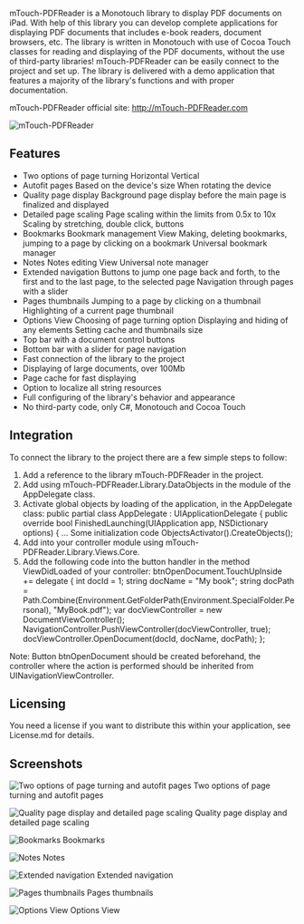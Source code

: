 mTouch-PDFReader is a Monotouch library to display PDF documents on iPad. With help of this library you can develop complete applications for displaying PDF documents that includes e-book readers, document browsers, etc. The library is written in Monotouch with use of Cocoa Touch classes for reading and displaying of the PDF documents, without the use of third-party libraries! mTouch-PDFReader can be easily connect to the project and set up. The library is delivered with a demo application that features a majority of the library's functions and with proper documentation.

mTouch-PDFReader official site: http://mTouch-PDFReader.com

![mTouch-PDFReader](http://mTouch-PDFReader.com/content/images/logo-vert-big.png)

Features
--------
* Two options of page turning
  Horizontal
  Vertical
* Autofit pages
  Based on the device's size
  When rotating the device
* Quality page display
  Background page display before the main page is finalized and displayed
* Detailed page scaling
  Page scaling within the limits from 0.5x to 10x
  Scaling by stretching, double click, buttons
* Bookmarks
  Bookmark management View
  Making, deleting bookmarks, jumping to a page by clicking on a bookmark
  Universal bookmark manager 
* Notes
  Notes editing View
  Universal note manager
* Extended navigation
  Buttons to jump one page back and forth, to the first and to the last page, to the selected page
  Navigation through pages with a slider
* Pages thumbnails
  Jumping to a page by clicking on a thumbnail
  Highlighting of a current page thumbnail
* Options View
  Choosing of page turning option
  Displaying and hiding of any elements 
  Setting cache and thumbnails size
* Top bar with a document control buttons
* Bottom bar with a slider for page navigation 
* Fast connection of the library to the project 
* Displaying of large documents, over 100Mb
* Page cache for fast displaying
* Option to localize all string resources 
* Full configuring of the library's behavior and appearance
* No third-party code, only C#, Monotouch and Cocoa Touch


Integration
-----------
To connect the library to the project there are a few simple steps to follow:
1. Add a reference to the library mTouch-PDFReader in the project.
2. Add using mTouch-PDFReader.Library.DataObjects in the module of the AppDelegate class.
3. Activate global objects by loading of the application, in the AppDelegate class:
  public partial class AppDelegate : UIApplicationDelegate
  {
    public override bool FinishedLaunching(UIApplication app, NSDictionary options)
    {
      ... Some initialization code
      ObjectsActivator().CreateObjects(); 
4. Add into your controller module using mTouch-PDFReader.Library.Views.Core.
5. Add the following code into the button handler in the method ViewDidLoaded of your controller:
btnOpenDocument.TouchUpInside += delegate {
     int docId = 1;
     string docName = "My book";
     string docPath = Path.Combine(Environment.GetFolderPath(Environment.SpecialFolder.Personal), "MyBook.pdf");
     var docViewController = new DocumentViewController();
     NavigationController.PushViewController(docViewController, true);
     docViewController.OpenDocument(docId, docName, docPath); 
};

Note: Button btnOpenDocument should be created beforehand, the controller where the action is performed should be inherited from UINavigationViewController.


Licensing
---------
You need a license if you want to distribute this within your application, see License.md for details.  


Screenshots
-----------

![Two options of page turning and autofit pages](http://mTouch-PDFReader.com/content/images/screens/Feature-Turning.png)
Two options of page turning and autofit pages


![Quality page display and detailed page scaling](http://mTouch-PDFReader.com/content/images/screens/Feature-QScale.png)
Quality page display and detailed page scaling


![Bookmarks](http://mTouch-PDFReader.com/content/images/screens/Feature-BookmarksView.png)
Bookmarks


![Notes](http://mTouch-PDFReader.com/content/images/screens/Feature-NoteView.png)
Notes


![Extended navigation](http://mTouch-PDFReader.com/content/images/screens/Feature-ExNavigation.png)
Extended navigation


![Pages thumbnails](http://mTouch-PDFReader.com/content/images/screens/Feature-ThumbsView.png)
Pages thumbnails


![Options View](http://mTouch-PDFReader.com/content/images/screens/Feature-OptionsView.png)
Options View
